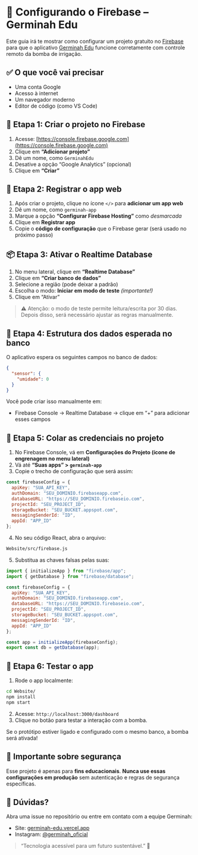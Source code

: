# 🔧 Configurando o Firebase – Germinah Edu

Este guia irá te mostrar como configurar um projeto gratuito no [Firebase](https://firebase.google.com/) para que o aplicativo [Germinah Edu](https://germinah-edu.vercel.app/) funcione corretamente com controle remoto da bomba de irrigação.

## ✅ O que você vai precisar

- Uma conta Google
- Acesso à internet
- Um navegador moderno
- Editor de código (como VS Code)

## 🧪 Etapa 1: Criar o projeto no Firebase

1. Acesse: [https://console.firebase.google.com](https://console.firebase.google.com)
2. Clique em **“Adicionar projeto”**
3. Dê um nome, como `GerminahEdu`
4. Desative a opção “Google Analytics” (opcional)
5. Clique em **“Criar”**

## 📱 Etapa 2: Registrar o app web

1. Após criar o projeto, clique no ícone `</>` para **adicionar um app web**
2. Dê um nome, como `germinah-app`
3. Marque a opção **“Configurar Firebase Hosting”** como *desmarcada*
4. Clique em **Registrar app**
5. Copie o **código de configuração** que o Firebase gerar (será usado no próximo passo)

## 📦 Etapa 3: Ativar o Realtime Database

1. No menu lateral, clique em **“Realtime Database”**
2. Clique em **“Criar banco de dados”**
3. Selecione a região (pode deixar a padrão)
4. Escolha o modo: **Iniciar em modo de teste** *(importante!)*
5. Clique em “Ativar”

> ⚠️ Atenção: o modo de teste permite leitura/escrita por 30 dias. Depois disso, será necessário ajustar as regras manualmente.

## 🧠 Etapa 4: Estrutura dos dados esperada no banco

O aplicativo espera os seguintes campos no banco de dados:

```json
{
  "sensor": {
    "umidade": 0
  }
}
````

Você pode criar isso manualmente em:

* Firebase Console → Realtime Database → clique em “+” para adicionar esses campos

## 🧩 Etapa 5: Colar as credenciais no projeto

1. No Firebase Console, vá em **Configurações do Projeto (ícone de engrenagem no menu lateral)**
2. Vá até **“Suas apps” > `germinah-app`**
3. Copie o trecho de configuração que será assim:

```js
const firebaseConfig = {
  apiKey: "SUA_API_KEY",
  authDomain: "SEU_DOMINIO.firebaseapp.com",
  databaseURL: "https://SEU_DOMINIO.firebaseio.com",
  projectId: "SEU_PROJECT_ID",
  storageBucket: "SEU_BUCKET.appspot.com",
  messagingSenderId: "ID",
  appId: "APP_ID"
};
```

4. No seu código React, abra o arquivo:

```bash
Website/src/firebase.js
```

5. Substitua as chaves falsas pelas suas:

```js
import { initializeApp } from "firebase/app";
import { getDatabase } from "firebase/database";

const firebaseConfig = {
  apiKey: "SUA_API_KEY",
  authDomain: "SEU_DOMINIO.firebaseapp.com",
  databaseURL: "https://SEU_DOMINIO.firebaseio.com",
  projectId: "SEU_PROJECT_ID",
  storageBucket: "SEU_BUCKET.appspot.com",
  messagingSenderId: "ID",
  appId: "APP_ID"
};

const app = initializeApp(firebaseConfig);
export const db = getDatabase(app);
```

## 🚀 Etapa 6: Testar o app

1. Rode o app localmente:

```bash
cd Website/
npm install
npm start
```

2. Acesse: `http://localhost:3000/dashboard`
3. Clique no botão para testar a interação com a bomba.

Se o protótipo estiver ligado e configurado com o mesmo banco, a bomba será ativada!

## 🔐 Importante sobre segurança

Esse projeto é apenas para **fins educacionais**. **Nunca use essas configurações em produção** sem autenticação e regras de segurança específicas.

## 📮 Dúvidas?

Abra uma issue no repositório ou entre em contato com a equipe Germinah:

* Site: [germinah-edu.vercel.app](https://germinah-edu.vercel.app)
* Instagram: [@germinah\_oficial](https://instagram.com/germinah_oficial)

> “Tecnologia acessível para um futuro sustentável.” 🌿